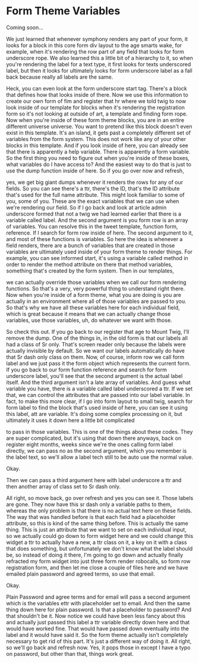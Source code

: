 # Form Theme Variables

Coming soon...

We just learned that whenever symphony renders any part of your form, it looks for a block in this core form div layout to the age smarts wake, for example, when it's rendering the row part of any field that looks for form underscore rope. We also learned this a little bit of a hierarchy to it, so when you're rendering the label for a text type, it first looks for texts underscored label, but then it looks for ultimately looks for form underscore label as a fall back because really all labels are the same. 

Heck, you can even look at the form underscore start tag. There's a block that defines how that looks inside of there. Now we use this information to create our own form of fim and register that hr where we told twig to now look inside of our template for blocks when it's rendering the registration form so it's not looking at outside of art, a template and finding form rope. Now when you're inside of these form theme blocks, you are in an entire different universe universe. You want to pretend like this block doesn't even exist in this template. It's an island, it gets past a completely different set of variables from the form system. This does not work like any of your other blocks in this template. And if you look inside of here, you can already see that there is apparently a help variable. There is apparently a form variable. So the first thing you need to figure out when you're inside of these boxes, what variables do I have access to? And the easiest way to do that is just to use the dump function inside of here. So if you go over now and refresh, 

yes, we get big giant dumps whenever it renders the rows for any of our fields. So you can see there's a ttr, there's the ID, that's the ID attribute that's used for the full name attribute. This might look familiar to some of you, some of you. These are the exact variables that we can use when we're rendering our field. So if I go back and look at article admin underscore formed that not a twig we had learned earlier that there is a variable called label. And the second argument is you form row is an array of variables. You can resolve this in the tweet template, function form, reference. If I search for form row inside of here. The second argument to it, and most of these functions is variables. So here the idea is whenever a field renders, there are a bunch of variables that are created in those variables are ultimately used inside of your form theme to render things. For example, you can see informed start, it's using a variable called method in order to render the method attribute on there that method variables, something that's created by the form system. Then in our templates, 

we can actually override those variables when we call our form rendering functions. So that's a very, very powerful thing to understand right there. Now when you're inside of a form theme, what you are doing is you are actually in an environment where all of those variables are passed to you. So that's why we have all these variables here for each individual field, which is great because it means that we can actually change those variables, use those variables, uh, do whatever we want with those. 

So check this out. If you go back to our register that age to Mount Twig, I'll remove the dump. One of the things in, in the old form is that our labels all had a class of Sr only. That's screen reader only because the labels were actually invisible by default. So we want our labels automatically do have that Sr dash only class on them. Now, of course, inform row we call form label and we just pass it the form object which represents the current form. If you go back to our form function reference and search for form underscore label, you'll see that the second argument is the actual label itself. And the third argument isn't a late array of variables. And guess what variable you have, there is a variable called label underscored a ttr. If we set that, we can control the attributes that are passed into our label variable. In fact, to make this more clear, if I go into form layout to small twig, search for form label to find the block that's used inside of here, you can see it using this label, att are variable. It's doing some complex processing on it, but ultimately it uses it down here a little bit complicated 

to pass in those variables. This is one of the things about these codes. They are super complicated, but it's using that down there anyways, back on register eight months, weeks since we're the ones calling form label directly, we can pass no as the second argument, which you remember is the label text, so we'll allow a label tech still to be auto use the normal value. 

Okay. 

Then we can pass a third argument here with label underscore a ttr and then another array of class set to Sr dash only. 

All right, so move back, go over refresh and yes you can see it. Those labels are gone. They now have this sr dash only a variable paths to them, whereas the only problem is that there is no actual text here on these fields. The way that was handled before is that each field had a placeholder attribute, so this is kind of the same thing before. This is actually the same thing. This is just an attribute that we want to set on each individual input, so we actually could go down to form widget here and we could change this widget a ttr to actually have a new, a ttr class on it, a key on it with a class that does something, but unfortunately we don't know what the label should be, so instead of doing it there, I'm going to go down and actually finally refracted my form widget into just three form render robocalls, so form row registration form, and then let me close a couple of files here and we have emailed plain password and agreed terms, so use that email. 

Okay. 

Plain Password and agree terms and for email will pass a second argument which is the variables ettr with placeholder set to email. And then the same thing down here for plain password. Is that a placeholder to password? And that shouldn't be it. Now notice we could have been less fancy about this and actually just passed this label a ttr variable directly down here and that would have worked fine. That would have passed down eventually into the label and it would have said it. So the form theme actually isn't completely necessary to get rid of this part. It's just a different way of doing it. All right, so we'll go back and refresh now. Yes, it pops those in except I have a typo on password, but other than that, things work great.